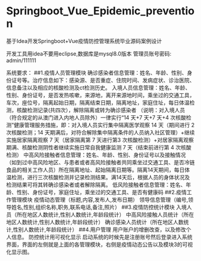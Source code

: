 # Springboot_Vue_Epidemic_prevention
基于Idea开发Springboot+Vue疫情防控管理系统毕业源码案例设计

开发工具用idea不要用eclipse,数据库是mysql8.0版本
管理员账号密码: admin/111111

系统要求：
##1.疫情人员管理模块
确诊感染者信息管理：姓名、年龄、性别、身份证号等。治疗信息如下：感染源、是否重症、住院时间、发病症状、诊治医院、信息备注以及相应的核酸检测及ct检测历史。
入境人员信息管理：姓名、年龄、性别、身份证号，是否发热咳嗽，来源地，离开来源地时间，乘坐过的交通工具，车次，座位号，隔离起始日期，隔离结束日期，隔离地址，家庭住址，每日体温检测，核酸检测记录(共四次），解除隔离或转为确诊感染者
（说明：对入境人员（符合规定的从澳门进入内地人员除外）一律实行“14 天+7 天+7 天+4 次核酸检测”健康管理服务措施，即：对入境人员实行集中隔离医学观察 14 天（期间进行 2 次核酸检测；14 天期满后，对符合解除集中隔离条件的人员纳入社区管理）+继续实施居家隔离观察 7 天（居家隔离第 7 天进行第3 次核酸检测）+对居家隔离观察期满、核酸检测阴性者继续实施日常自我健康监测 7 天（结束前进行第 4 次核酸检测）
中高风险接触者信息管理：姓名、年龄、性别、身份证号以及接触情况（如到过中高风险地区、与患者或者高风险接触者共同乘坐过交通工具、是否冷链食品的相关工作人员）所在隔离地址、起始隔离日期等。隔离14天期间，每日体温检测，进行三次核酸检测并记录检测结果。满14天后，根据人员的身体状况及检测结果可将其转确诊感染者或者解除隔离。
低风险接触者信息管理：姓名、年龄、性别、身份证号，家庭住址，乘坐过的交通工具、是否有健康码
##2.疫情工作管理模块
疫情动态管理（标题,内容,发布人,发布日期）
领导信息管理（编号,领导姓名,性别,组织名称,职务,联系电话,备注,照片）
##3.疫情防控统计模块
入境人员（所在地区人数统计,性别人数统计,年龄段统计）
中高风险接触人员统计（所在地区人数统计,性别人数统计,年龄段统计）
确诊感染人员统计（所在地区人数统计,性别人数统计,年龄段统计）
##4.用户管理
用户账户的增删改查，以及修改个人信息。
防控统计用可视化显示
启动系统的时候先是注册账号然后登录进入系统界面，界面的左侧就是上面的各管理模块，右侧是疫情动态公告以及模块3的可视化显示图。

